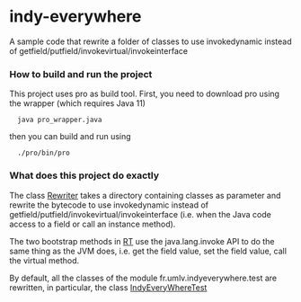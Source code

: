 # indy-everywhere
A sample code that rewrite a folder of classes to use invokedynamic instead of getfield/putfield/invokevirtual/invokeinterface

### How to build and run the project

This project uses pro as build tool.
First, you need to download pro using the wrapper (which requires Java 11)
```
  java pro_wrapper.java
```

then you can build and run using
```
  ./pro/bin/pro
```

### What does this project do exactly

The class [Rewriter](https://github.com/forax/indy-everywhere/blob/master/src/main/java/fr.umlv.indyeverywhere/fr/umlv/indyeverywhere/tool/Rewriter.java) takes a directory containing classes as parameter and rewrite the bytecode to use invokedynamic
instead of getfield/putfield/invokevirtual/invokeinterface (i.e. when the Java code access to a field or call an instance method).

The two bootstrap methods in [RT](https://github.com/forax/indy-everywhere/blob/master/src/main/java/fr.umlv.indyeverywhere/fr/umlv/indyeverywhere/RT.java) use the java.lang.invoke API to do the same thing as the JVM does, i.e. get the field value,
set the field value, call the virtual method.

By default, all the classes of the module fr.umlv.indyeverywhere.test are rewritten, in particular,
the class [IndyEveryWhereTest](https://github.com/forax/indy-everywhere/blob/master/src/main/java/fr.umlv.indyeverywhere.test/fr/umlv/indyeverywhere/test/IndyEveryWhereTest.java)
